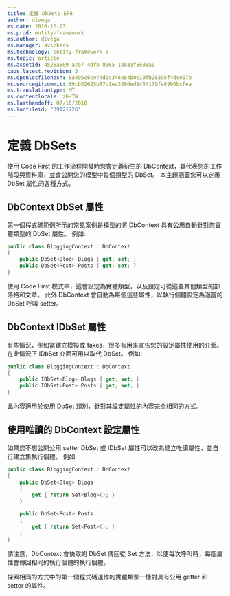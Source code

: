 ```yaml
---
title: 定義 DbSets-EF6
author: divega
ms.date: 2016-10-23
ms.prod: entity-framework
ms.author: divega
ms.manager: avickers
ms.technology: entity-framework-6
ms.topic: article
ms.assetid: 4528a509-ace7-4dfb-8065-1b833f5e03a0
caps.latest.revision: 3
ms.openlocfilehash: 8a495c6ce74d9a346a84b0e10fb28395f4dce07b
ms.sourcegitcommit: 00cb52625b57c1ea339ded1454179fe89b6bcfea
ms.translationtype: MT
ms.contentlocale: zh-TW
ms.lasthandoff: 07/16/2018
ms.locfileid: "39121726"
---
```

# <a name="defining-dbsets"></a>定義 DbSets
使用 Code First 的工作流程開發時您會定義衍生的 DbContext，其代表您的工作階段與資料庫，並會公開您的模型中每個類型的 DbSet。 本主題涵蓋您可以定義 DbSet 屬性的各種方式。  

## <a name="dbcontext-with-dbset-properties"></a>DbContext DbSet 屬性  

第一個程式碼範例所示的常見案例是模型的將 DbContext 具有公用自動針對您實體類型的 DbSet 屬性。 例如:   

``` csharp
public class BloggingContext : DbContext
{
    public DbSet<Blog> Blogs { get; set; }
    public DbSet<Post> Posts { get; set; }
}
```  

使用 Code First 模式中，這會設定為實體類型，以及設定可從這些其他類型的部落格和文章。 此外 DbContext 會自動為每個這些屬性，以執行個體設定為適當的 DbSet 呼叫 setter。  

## <a name="dbcontext-with-idbset-properties"></a>DbContext IDbSet 屬性  

有些情況，例如當建立模擬或 fakes，很多有用來宣告您的設定屬性使用的介面。 在此情況下 IDbSet 介面可用以取代 DbSet。 例如:   

``` csharp
public class BloggingContext : DbContext
{
    public IDbSet<Blog> Blogs { get; set; }
    public IDbSet<Post> Posts { get; set; }
}
```  

此內容適用於使用 DbSet 類別，針對其設定屬性的內容完全相同的方式。  

## <a name="dbcontext-with-read-only-set-properties"></a>使用唯讀的 DbContext 設定屬性  

如果您不想公開公用 setter DbSet 或 IDbSet 屬性可以改為建立唯讀屬性，並自行建立集執行個體。 例如:   

``` csharp
public class BloggingContext : DbContext
{
    public DbSet<Blog> Blogs
    {
        get { return Set<Blog>(); }
    }

    public DbSet<Post> Posts
    {
        get { return Set<Post>(); }
    }
}
```  

請注意，DbContext 會快取的 DbSet 傳回從 Set 方法，以便每次呼叫時，每個屬性會傳回相同的執行個體的執行個體。  

探索相同的方式中的第一個程式碼運作的實體類型一樣對具有公用 getter 和 setter 的屬性。  
